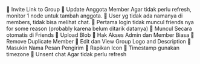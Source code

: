 🔲 Invite Link to Group
🔲 Update Anggota Member Agar tidak perlu refresh, monitor 1 node untuk tambah anggota.
🔲 User yg tidak ada namanya di members, tidak bisa melihat chat. 
🔲 Pertama login tidak muncul friends nya for some reason (probably karena belum ditarik datanya)
🔲 Muncul Secara otomatis di Friends
🔲 Upload Blob
🔲 Hak Akses Admin dan Member Biasa
🔲 Remove Duplicate Member
🔲 Edit dan View Group Logo and Description
🔲 Masukin Nama Pesan Pengirim
🔲 Rapikan Icon
🔲 Timestamp gunakan timezone
🔲 Unsent chat Agar tidak perlu refresh